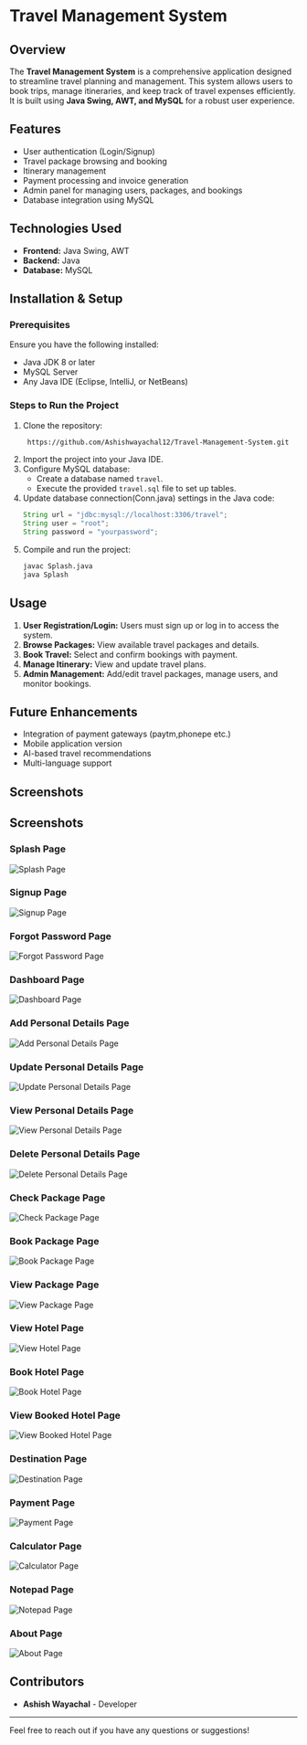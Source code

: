 # Travel Management System

## Overview
The **Travel Management System** is a comprehensive application designed to streamline travel planning and management. This system allows users to book trips, manage itineraries, and keep track of travel expenses efficiently. It is built using **Java Swing, AWT, and MySQL** for a robust user experience.

## Features
- User authentication (Login/Signup)
- Travel package browsing and booking
- Itinerary management
- Payment processing and invoice generation
- Admin panel for managing users, packages, and bookings
- Database integration using MySQL

## Technologies Used
- **Frontend:** Java Swing, AWT
- **Backend:** Java
- **Database:** MySQL

## Installation & Setup
### Prerequisites
Ensure you have the following installed:
- Java JDK 8 or later
- MySQL Server
- Any Java IDE (Eclipse, IntelliJ, or NetBeans)

### Steps to Run the Project
1. Clone the repository:
   ```sh
    https://github.com/Ashishwayachal12/Travel-Management-System.git
   ```
2. Import the project into your Java IDE.
3. Configure MySQL database:
   - Create a database named `travel`.
   - Execute the provided `travel.sql` file to set up tables.
4. Update database connection(Conn.java) settings in the Java code:
   ```java
   String url = "jdbc:mysql://localhost:3306/travel";
   String user = "root";
   String password = "yourpassword";
   ```
5. Compile and run the project:
   ```sh
   javac Splash.java
   java Splash
   ```

## Usage
1. **User Registration/Login:** Users must sign up or log in to access the system.
2. **Browse Packages:** View available travel packages and details.
3. **Book Travel:** Select and confirm bookings with payment.
4. **Manage Itinerary:** View and update travel plans.
5. **Admin Management:** Add/edit travel packages, manage users, and monitor bookings.

## Future Enhancements
- Integration of payment gateways (paytm,phonepe etc.)
- Mobile application version
- AI-based travel recommendations
- Multi-language support

## Screenshots

## Screenshots

### Splash Page
![Splash Page](https://github.com/user-attachments/assets/b0e342f6-d1b4-4260-a021-38115b7a4987)

### Signup Page
![Signup Page](https://github.com/user-attachments/assets/9b79d32f-aa63-4c41-aaff-0f0545094f1b)

### Forgot Password Page
![Forgot Password Page](https://github.com/user-attachments/assets/85214b07-de0c-4e89-b1bc-f4e5550bba50)



### Dashboard Page
![Dashboard Page](https://github.com/user-attachments/assets/d68f6551-acf0-471a-8135-8ae883b264c6)

### Add Personal Details Page
![Add Personal Details Page](https://github.com/user-attachments/assets/880da32d-ea6a-44ac-ba13-92a39c1eddd9)

### Update Personal Details Page
![Update Personal Details Page](https://github.com/user-attachments/assets/b46ae1eb-55b6-43d2-b186-b72abbc28a24)

### View Personal Details Page
![View Personal Details Page](https://github.com/user-attachments/assets/d2e49ead-2da1-4576-8beb-008b4a7fd454)

### Delete Personal Details Page
![Delete Personal Details Page](https://github.com/user-attachments/assets/71a1d2ab-b05e-4d30-a83b-e819b8863e71)

### Check Package Page
![Check Package Page](https://github.com/user-attachments/assets/016854e0-347f-4057-a6ed-0a20e08eeb2f)

### Book Package Page
![Book Package Page](https://github.com/user-attachments/assets/ae9ed87a-194f-4029-a3be-74d2ac6df898)

### View Package Page
![View Package Page](https://github.com/user-attachments/assets/bde1516b-7ff0-4b8b-ba9a-7e5df4c22866)

### View Hotel Page
![View Hotel Page](https://github.com/user-attachments/assets/1fcb3ddd-32da-4485-bbb1-010e7a8e6c53)

### Book Hotel Page
![Book Hotel Page](https://github.com/user-attachments/assets/8d1911b7-7f7f-4d83-b1e1-e60392b9b75e)

### View Booked Hotel Page
![View Booked Hotel Page](https://github.com/user-attachments/assets/2807f236-95c6-499d-8d32-2288b210cb1c)

### Destination Page
![Destination Page](https://github.com/user-attachments/assets/d4216035-85fe-4434-a949-f8d04e50ea5f)

### Payment Page
![Payment Page](https://github.com/user-attachments/assets/656974f6-19f2-4600-962a-fb0c4aef221d)

### Calculator Page
![Calculator Page](https://github.com/user-attachments/assets/8614a08a-f8c7-41d1-ba37-1714aa0567eb)

### Notepad Page
![Notepad Page](https://github.com/user-attachments/assets/cb21add6-0d82-453c-bc4e-e865b2be5d32)

### About Page
![About Page](https://github.com/user-attachments/assets/44a945b5-5fc1-48c4-8afb-9c9af6f200f7)


 

## Contributors
- **Ashish Wayachal** - Developer


---
Feel free to reach out if you have any questions or suggestions!

